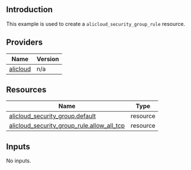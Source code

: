 <!-- BEGIN_TF_DOCS -->
## Introduction

This example is used to create a `alicloud_security_group_rule` resource.

## Providers

| Name | Version |
|------|---------|
| <a name="provider_alicloud"></a> [alicloud](#provider\_alicloud) | n/a |

## Resources

| Name | Type |
|------|------|
| [alicloud_security_group.default](https://registry.terraform.io/providers/aliyun/alicloud/latest/docs/resources/security_group) | resource |
| [alicloud_security_group_rule.allow_all_tcp](https://registry.terraform.io/providers/aliyun/alicloud/latest/docs/resources/security_group_rule) | resource |

## Inputs

No inputs.
<!-- END_TF_DOCS -->    